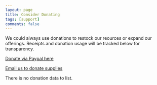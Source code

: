 ```yaml
---
layout: page
title: Consider Donating
tags: [support]
comments: false
---
```


We could always use donations to restock our reources or expand our offerings. Receipts and donation usage will be tracked below for transparency.

[Donate via Paypal here](https://paypal.me/greenvillescmaskbloc)

[Email us to donate supplies](mailto:greenvillescmaskbloc@proton.me)

There is no donation data to list.

